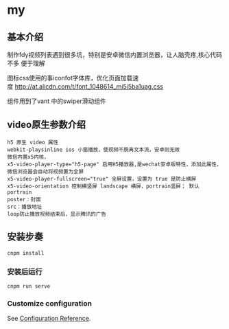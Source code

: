 # my

## 基本介绍
制作fdy视频列表遇到很多坑，特别是安卓微信内置浏览器，让人脑壳疼,核心代码不多 便于理解

图标css使用的事iconfot字体库，优化页面加载速度 http://at.alicdn.com/t/font_1048614_mi5i5ba1uag.css

组件用到了vant 中的swiper滑动组件

## video原生参数介绍
```
h5 原生 video 属性
webkit-playsinline ios 小窗播放，使视频不脱离文本流，安卓则无效
微信内置x5内核，
x5-video-player-type="h5-page" 启用H5播放器,是wechat安卓版特性，添加此属性，微信浏览器会自动将视频置为全屏
x5-video-player-fullscreen="true" 全屏设置，设置为 true 是防止横屏
x5-video-orientation 控制横竖屏 landscape 横屏，portrain竖屏； 默认portrain
poster：封面
src：播放地址
loop防止播放视频结束后，显示腾讯的广告
```
## 安装步奏
```
cnpm install
```

### 安装后运行
```
cnpm run serve
```

### Customize configuration
See [Configuration Reference](https://cli.vuejs.org/config/).
